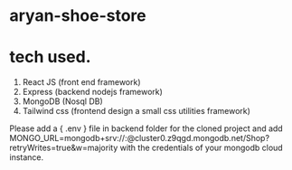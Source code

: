 # aryan-shoe-store
# tech used.
1. React JS (front end framework)
2. Express (backend nodejs framework)
3. MongoDB (Nosql DB)
4. Tailwind css (frontend design a small css utilities framework)

Please add a { .env } file in backend folder for the cloned project and add MONGO_URL=mongodb+srv://<username>:<password>@cluster0.z9qgd.mongodb.net/Shop?retryWrites=true&w=majority  with the credentials of your mongodb cloud instance.

